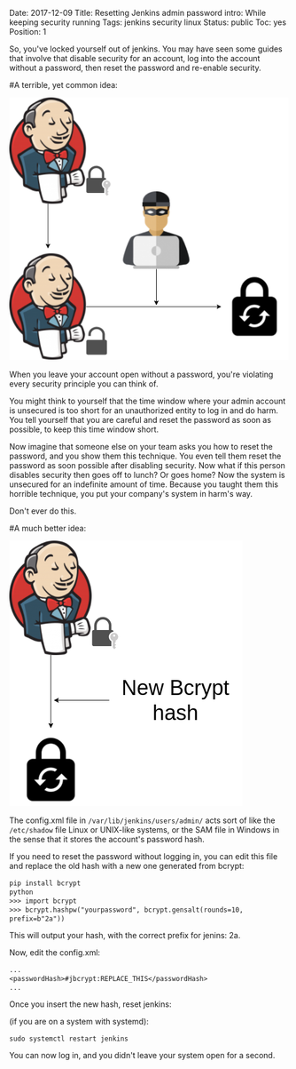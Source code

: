 Date: 2017-12-09
Title: Resetting Jenkins admin password
intro: While keeping security running
Tags: jenkins security linux
Status: public
Toc: yes
Position: 1

So, you've locked yourself out of jenkins. You may have seen some guides that involve
that disable security for an account, log into the account without a password,
then reset the password and re-enable security.

#A terrible, yet common idea:

![Jenkins bad password reset](/images/jenkins-password-reset-bad.png)

When you leave your account open without a password, you're violating every
security principle you can think of.

You might think to yourself that the time window where your admin account
is unsecured is too short for an unauthorized entity to log in and do harm.
You tell yourself that you are careful and reset the password as soon as possible,
to keep this time window short.

Now imagine that someone else on your team asks you how to reset the password,
and you show them this technique. You even tell them reset the password
as soon possible after disabling security. Now what if this person disables security
then goes off to lunch? Or goes home? Now the system is unsecured for an indefinite
amount of time. Because you taught them this horrible technique,
you put your company's system in harm's way.

Don't ever do this.

#A much better idea:

![Jenkins good password reset](/images/jenkins-password-reset-good.png)

The config.xml file in `/var/lib/jenkins/users/admin/` acts sort of like
the `/etc/shadow` file Linux or UNIX-like systems, or the SAM file in Windows in the sense that it stores
the account's password hash.

If you need to reset the password without logging in, you can edit this file
and replace the old hash with a new one generated from bcrypt:

```
pip install bcrypt
python
>>> import bcrypt
>>> bcrypt.hashpw("yourpassword", bcrypt.gensalt(rounds=10, prefix=b"2a"))
```

This will output your hash, with the correct prefix for jenins: 2a.

Now, edit the config.xml:

```
...
<passwordHash>#jbcrypt:REPLACE_THIS</passwordHash>
...
```

Once you insert the new hash, reset jenkins:

(if you are on a system with systemd):

```
sudo systemctl restart jenkins
```

You can now log in, and you didn't leave your system open for a second.
